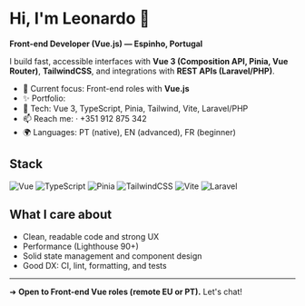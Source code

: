 # Hi, I'm Leonardo 👋

**Front-end Developer (Vue.js) — Espinho, Portugal**

I build fast, accessible interfaces with **Vue 3 (Composition API, Pinia, Vue Router)**, **TailwindCSS**, and integrations with **REST APIs (Laravel/PHP)**.

- 🔭 Current focus: Front-end roles with **Vue.js**
- ✨ Portfolio: <link>
- 🧰 Tech: Vue 3, TypeScript, Pinia, Tailwind, Vite, Laravel/PHP
- 📫 Reach me: <email> · +351 912 875 342
- 🌍 Languages: PT (native), EN (advanced), FR (beginner)

## Stack
![Vue](https://img.shields.io/badge/Vue-3-4FC08D?logo=vuedotjs&logoColor=white)
![TypeScript](https://img.shields.io/badge/TypeScript-005?logo=typescript)
![Pinia](https://img.shields.io/badge/Pinia-ffd?logo=vue.js)
![TailwindCSS](https://img.shields.io/badge/TailwindCSS-38B2AC?logo=tailwindcss&logoColor=white)
![Vite](https://img.shields.io/badge/Vite-646CFF?logo=vite&logoColor=white)
![Laravel](https://img.shields.io/badge/Laravel-F55247?logo=laravel&logoColor=white)

## What I care about
- Clean, readable code and strong UX
- Performance (Lighthouse 90+)
- Solid state management and component design
- Good DX: CI, lint, formatting, and tests

---
➜ **Open to Front-end Vue roles (remote EU or PT).** Let's chat!
